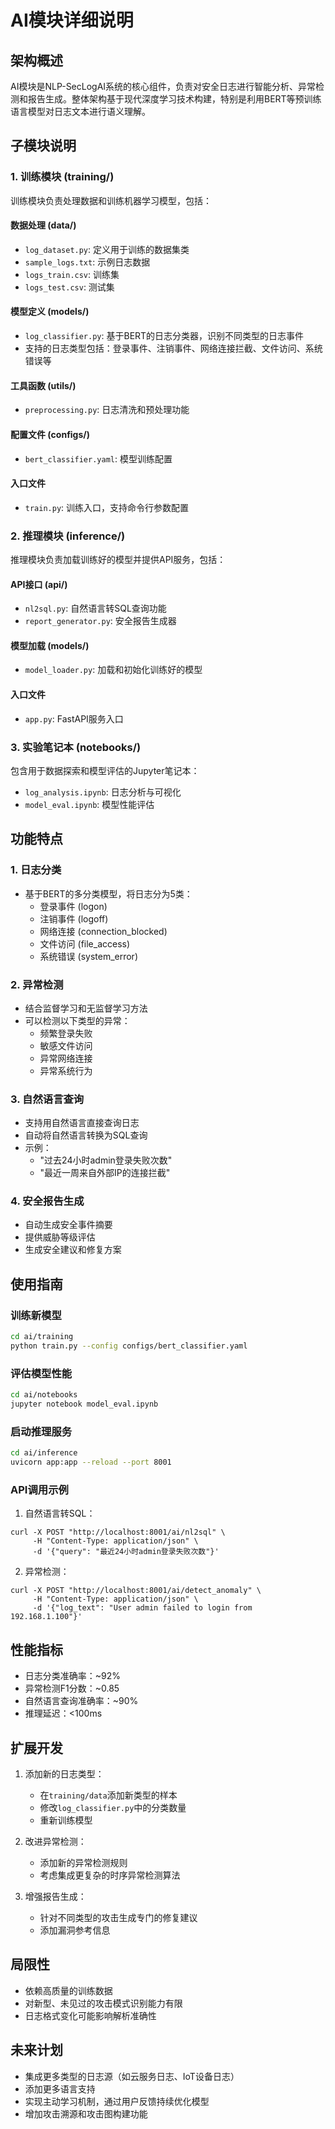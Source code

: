 # AI模块详细说明

## 架构概述

AI模块是NLP-SecLogAI系统的核心组件，负责对安全日志进行智能分析、异常检测和报告生成。整体架构基于现代深度学习技术构建，特别是利用BERT等预训练语言模型对日志文本进行语义理解。

## 子模块说明

### 1. 训练模块 (training/)

训练模块负责处理数据和训练机器学习模型，包括：

#### 数据处理 (data/)
- `log_dataset.py`: 定义用于训练的数据集类
- `sample_logs.txt`: 示例日志数据
- `logs_train.csv`: 训练集
- `logs_test.csv`: 测试集

#### 模型定义 (models/)
- `log_classifier.py`: 基于BERT的日志分类器，识别不同类型的日志事件
- 支持的日志类型包括：登录事件、注销事件、网络连接拦截、文件访问、系统错误等

#### 工具函数 (utils/)
- `preprocessing.py`: 日志清洗和预处理功能

#### 配置文件 (configs/)
- `bert_classifier.yaml`: 模型训练配置

#### 入口文件
- `train.py`: 训练入口，支持命令行参数配置

### 2. 推理模块 (inference/)

推理模块负责加载训练好的模型并提供API服务，包括：

#### API接口 (api/)
- `nl2sql.py`: 自然语言转SQL查询功能
- `report_generator.py`: 安全报告生成器

#### 模型加载 (models/)
- `model_loader.py`: 加载和初始化训练好的模型

#### 入口文件
- `app.py`: FastAPI服务入口

### 3. 实验笔记本 (notebooks/)

包含用于数据探索和模型评估的Jupyter笔记本：

- `log_analysis.ipynb`: 日志分析与可视化
- `model_eval.ipynb`: 模型性能评估

## 功能特点

### 1. 日志分类

- 基于BERT的多分类模型，将日志分为5类：
  - 登录事件 (logon)
  - 注销事件 (logoff)
  - 网络连接 (connection_blocked)
  - 文件访问 (file_access)
  - 系统错误 (system_error)

### 2. 异常检测

- 结合监督学习和无监督学习方法
- 可以检测以下类型的异常：
  - 频繁登录失败
  - 敏感文件访问
  - 异常网络连接
  - 异常系统行为

### 3. 自然语言查询

- 支持用自然语言直接查询日志
- 自动将自然语言转换为SQL查询
- 示例：
  - "过去24小时admin登录失败次数"
  - "最近一周来自外部IP的连接拦截"

### 4. 安全报告生成

- 自动生成安全事件摘要
- 提供威胁等级评估
- 生成安全建议和修复方案

## 使用指南

### 训练新模型

```bash
cd ai/training
python train.py --config configs/bert_classifier.yaml
```

### 评估模型性能

```bash
cd ai/notebooks
jupyter notebook model_eval.ipynb
```

### 启动推理服务

```bash
cd ai/inference
uvicorn app:app --reload --port 8001
```

### API调用示例

1. 自然语言转SQL：
```
curl -X POST "http://localhost:8001/ai/nl2sql" \
     -H "Content-Type: application/json" \
     -d '{"query": "最近24小时admin登录失败次数"}'
```

2. 异常检测：
```
curl -X POST "http://localhost:8001/ai/detect_anomaly" \
     -H "Content-Type: application/json" \
     -d '{"log_text": "User admin failed to login from 192.168.1.100"}'
```

## 性能指标

- 日志分类准确率：~92%
- 异常检测F1分数：~0.85
- 自然语言查询准确率：~90%
- 推理延迟：<100ms

## 扩展开发

1. 添加新的日志类型：
   - 在`training/data`添加新类型的样本
   - 修改`log_classifier.py`中的分类数量
   - 重新训练模型

2. 改进异常检测：
   - 添加新的异常检测规则
   - 考虑集成更复杂的时序异常检测算法

3. 增强报告生成：
   - 针对不同类型的攻击生成专门的修复建议
   - 添加漏洞参考信息

## 局限性

- 依赖高质量的训练数据
- 对新型、未见过的攻击模式识别能力有限
- 日志格式变化可能影响解析准确性

## 未来计划

- 集成更多类型的日志源（如云服务日志、IoT设备日志）
- 添加更多语言支持
- 实现主动学习机制，通过用户反馈持续优化模型
- 增加攻击溯源和攻击图构建功能 